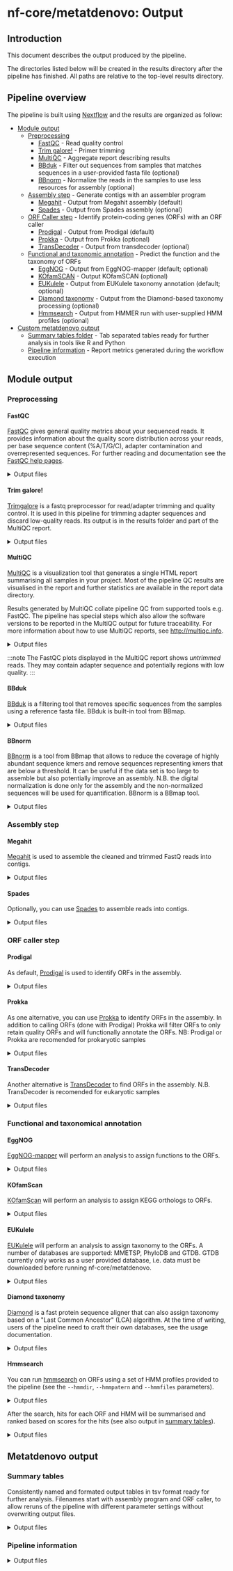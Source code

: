 # nf-core/metatdenovo: Output

## Introduction

This document describes the output produced by the pipeline.

The directories listed below will be created in the results directory after the pipeline has finished.
All paths are relative to the top-level results directory.

## Pipeline overview

The pipeline is built using [Nextflow](https://www.nextflow.io/) and the results are organized as follow:

- [Module output](#module-output)
  - [Preprocessing](#preprocessing)
    - [FastQC](#fastqc) - Read quality control
    - [Trim galore!](#trim-galore) - Primer trimming
    - [MultiQC](#multiqc) - Aggregate report describing results
    - [BBduk](#bbduk) - Filter out sequences from samples that matches sequences in a user-provided fasta file (optional)
    - [BBnorm](#bbnorm) - Normalize the reads in the samples to use less resources for assembly (optional)
  - [Assembly step](#assembly-step) - Generate contigs with an assembler program
    - [Megahit](#megahit) - Output from Megahit assembly (default)
    - [Spades](#spades) - Output from Spades assembly (optional)
  - [ORF Caller step](#orf-caller-step) - Identify protein-coding genes (ORFs) with an ORF caller
    - [Prodigal](#prodigal) - Output from Prodigal (default)
    - [Prokka](#prokka) - Output from Prokka (optional)
    - [TransDecoder](#transdecoder) - Output from transdecoder (optional)
  - [Functional and taxonomic annotation](#functional-and-taxonomic-annotation) - Predict the function and the taxonomy of ORFs
    - [EggNOG](#eggnog) - Output from EggNOG-mapper (default; optional)
    - [KOfamSCAN](#kofamscan) - Output KOfamSCAN (optional)
    - [EUKulele](#eukulele) - Output from EUKulele taxonomy annotation (default; optional)
    - [Diamond taxonomy](#diamond-taxonomy) - Output from the Diamond-based taxonomy processing (optional)
    - [Hmmsearch](#hmmsearch) - Output from HMMER run with user-supplied HMM profiles (optional)
- [Custom metatdenovo output](#metatdenovo-output)
  - [Summary tables folder](#summary-tables) - Tab separated tables ready for further analysis in tools like R and Python
  - [Pipeline information](#pipeline-information) - Report metrics generated during the workflow execution

## Module output

### Preprocessing

#### FastQC

[FastQC](http://www.bioinformatics.babraham.ac.uk/projects/fastqc/) gives general quality metrics about your sequenced reads. It provides information about the quality score distribution across your reads, per base sequence content (%A/T/G/C), adapter contamination and overrepresented sequences. For further reading and documentation see the [FastQC help pages](http://www.bioinformatics.babraham.ac.uk/projects/fastqc/Help/).

<details markdown="1">
<summary>Output files</summary>

- `trimgalore/fastqc/`
  - `*_fastqc.html`: FastQC report containing quality metrics for your untrimmed raw fastq files.

</details>

#### Trim galore!

[Trimgalore](https://github.com/FelixKrueger/TrimGalore) is a fastq preprocessor for read/adapter trimming and quality control. It is used in this pipeline for trimming adapter sequences and discard low-quality reads. Its output is in the results folder and part of the MultiQC report.

<details markdown="1">
<summary>Output files</summary>

- `trimgalore/`: directory containing log files with retained reads, trimming percentage, etc. for each sample.
  - `*trimming_report.txt`: report of read numbers that pass trimgalore.

</details>

#### MultiQC

[MultiQC](http://multiqc.info) is a visualization tool that generates a single HTML report summarising all samples in your project. Most of the pipeline QC results are visualised in the report and further statistics are available in the report data directory.

Results generated by MultiQC collate pipeline QC from supported tools e.g. FastQC. The pipeline has special steps which also allow the software versions to be reported in the MultiQC output for future traceability. For more information about how to use MultiQC reports, see <http://multiqc.info>.

<details markdown="1">
<summary>Output files</summary>

- `multiqc/`
  - `multiqc_report.html`: a standalone HTML file that can be viewed in your web browser.
  - `multiqc_data/`: directory containing parsed statistics from the different tools used in the pipeline.
  - `multiqc_plots/`: directory containing static images from the report in various formats.

</details>

:::note
The FastQC plots displayed in the MultiQC report shows _untrimmed_ reads. They may contain adapter sequence and potentially regions with low quality.
:::

#### BBduk

[BBduk](https://jgi.doe.gov/data-and-tools/software-tools/bbtools/bb-tools-user-guide/bbnorm-guide/) is a filtering tool that removes specific sequences from the samples using a reference fasta file.
BBduk is built-in tool from BBmap.

<details markdown="1">
<summary>Output files</summary>

- `bbmap/`
  - `*.bbduk.log`: a text file with the results from BBduk analysis. Number of filtered reads can be seen in this log.

</details>

#### BBnorm

[BBnorm](https://jgi.doe.gov/data-and-tools/software-tools/bbtools/bb-tools-user-guide/bbduk-guide/) is a tool from BBmap that allows to reduce the coverage of highly abundant sequence kmers and remove sequences representing kmers that are below a threshold.
It can be useful if the data set is too large to assemble but also potentially improve an assembly.
N.B. the digital normalization is done only for the assembly and the non-normalized sequences will be used for quantification.
BBnorm is a BBmap tool.

<details markdown="1">
<summary>Output files</summary>

- `bbmap/bbnorm/logs/`
  - `*.logs`: it is a log file of the bbnorm run.

</details>

### Assembly step

#### Megahit

[Megahit](https://github.com/voutcn/megahit) is used to assemble the cleaned and trimmed FastQ reads into contigs.

<details markdown="1">
<summary>Output files</summary>

- `megahit/megahit_out/`
  - `*.log`: log file of Megahit run.
  - `megahit_assembly.contigs.fa.gz`: reference genome created by Megahit.
  - `intermediate_contigs`: folder that contains the intermediate steps of Megahit run.

</details>

#### Spades

Optionally, you can use [Spades](https://github.com/ablab/spades) to assemble reads into contigs.

<details markdown="1">
<summary>Output files</summary>

- `spades/`
  - `spades.assembly.gfa.gz`: gfa file output from Spades
  - `spades.spades.log`: log file output from Spades
  - `spades.transcripts.fa.gz`: reference genome created by Spades

</details>

### ORF caller step

#### Prodigal

As default, [Prodigal](https://github.com/hyattpd/Prodigal) is used to identify ORFs in the assembly.

<details markdown="1">
<summary>Output files</summary>

- `prodigal/`
  - `*.fna.gz`: nucleotides fasta file output
  - `*.faa.gz`: amino acids fasta file output
  - `*.gff.gz`: genome feature file output

</details>

#### Prokka

As one alternative, you can use [Prokka](https://github.com/tseemann/prokka) to identify ORFs in the assembly.
In addition to calling ORFs (done with Prodigal) Prokka will filter ORFs to only retain quality ORFs and will functionally annotate the ORFs.
NB: Prodigal or Prokka are recomended for prokaryotic samples

<details markdown="1">
<summary>Output files</summary>

- `prokka/`
  - `*.ffn.gz`: nucleotides fasta file output
  - `*.faa.gz`: amino acids fasta file output
  - `*.gff.gz`: genome feature file output

</details>

#### TransDecoder

Another alternative is [TransDecoder](https://github.com/sghignone/TransDecoder) to find ORFs in the assembly.
N.B. TransDecoder is recomended for eukaryotic samples

<details markdown="1">
<summary>Output files</summary>

- `transdecoder/`
  - `*.cds`: nucleotides fasta file output
  - `*.pep`: amino acids fasta file output
  - `*.gff3`: genome feature file output

</details>

### Functional and taxonomical annotation

#### EggNOG

[EggNOG-mapper](https://github.com/eggnogdb/eggnog-mapper) will perform an analysis to assign functions to the ORFs.

<details markdown="1">
<summary>Output files</summary>

- `eggnog/`
  - `*.emapper.annotations.gz`: a file with the results from the annotation phase, see the [EggNOG-mapper documentation](https://github.com/eggnogdb/eggnog-mapper/wiki/).
  - `*.emapper.hits.gz`: a file with the results from the search phase, from HMMER, Diamond or MMseqs2.
  - `*.emapper.seed_orthologs.gz`: a file with the results from parsing the hits. Each row links a query with a seed ortholog. This file has the same format independently of which searcher was used, except that it can be in short format (4 fields), or full.

</details>

#### KOfamScan

[KOfamScan](https://github.com/takaram/kofam_scan) will perform an analysis to assign KEGG orthologs to ORFs.

<details markdown="1">
<summary>Output files</summary>

- `kofamscan/`
  - `*.kofamscan_output.tsv.gz`: kofamscan output.

</details>

#### EUKulele

[EUKulele](https://github.com/AlexanderLabWHOI/EUKulele) will perform an analysis to assign taxonomy to the ORFs.
A number of databases are supported: MMETSP, PhyloDB and GTDB.
GTDB currently only works as a user provided database, i.e. data must be downloaded before running nf-core/metatdenovo.

<details markdown="1">
<summary>Output files</summary>

- `eukulele/assembler.orfcaller/mets_full/diamond/`
  - `*.diamond.out.gz`: Diamond output
- `eukulele/assembler.orfcaller/taxonomy_estimation/`
  - `*-estimated-taxonomy.out.gz`: EUKulele output

</details>

#### Diamond taxonomy

[Diamond](https://github.com/bbuchfink/diamond) is a fast protein sequence aligner that can also assign taxonomy based on a "Last Common Ancestor" (LCA)
algorithm.
At the time of writing, users of the pipeline need to craft their own databases, see the usage documentation.

<details markdown="1">
<summary>Output files</summary>

- `diamond_taxonomy/`
  - `*.tsv.gz`: Output directly from the Diamond aligner
  - `*.lineage.tsv.gz`: Output after `taxonkit lineage` added the full taxonomic lineage to the above
- `summary_tables/`
  - `*.taxonomy.tsv.gz`: Cleaned up output, including addition of a header row and, if a list of ranks was given, the taxonomy parsed into individual taxa
  - `*.taxonomy-taxdump.tsv.gz`: Only if `parse_with_taxdump` was set in the input file; like the above, but with the taxonomy parsed using the taxonomy dump files

</details>

#### Hmmsearch

You can run [hmmsearch](https://www.ebi.ac.uk/Tools/hmmer/search/hmmsearch) on ORFs using a set of HMM profiles provided to the pipeline (see the `--hmmdir`, `--hmmpatern` and `--hmmfiles` parameters).

<details markdown="1">
<summary>Output files</summary>

- `hmmer/`
  - `*.tbl.gz`: Table output gzipped as result of Hmmsearch run.
  - `hits/*.faa.gz`: Sequences of the best ranked hits to the different HMMER profiles.

</details>

After the search, hits for each ORF and HMM will be summarised and ranked based on scores for the hits (see also output in [summary tables](#summary-tables)).

<details markdown="1">
<summary>Output files</summary>

- `hmmrank/`
  - `*.tsv.gz`: tab separeted file with the ranked ORFs for each HMM profile.

</details>

## Metatdenovo output

### Summary tables

Consistently named and formated output tables in tsv format ready for further analysis.
Filenames start with assembly program and ORF caller, to allow reruns of the pipeline with different parameter settings without overwriting output files.

<details markdown="1">
<summary>Output files</summary>

- `summary_tables/`
  - `{assembler}.{orf_caller}.overall_stats.tsv.gz`: overall statistics from the pipeline, e.g. number of reads, number of called ORFs, number of reads mapping back to contigs/ORFs etc.
  - `{assembler}.{orf_caller}.counts.tsv.gz`: read counts per ORF and sample.
  - `{assembler}.{orf_caller}.emapper.tsv.gz`: reformatted output from EggNOG-mapper.
  - `{assembler}.{orf_caller}.{db}_eukulele.tsv.gz`: taxonomic annotation per ORF for specific database.
  - `{assembler}.{orf_caller}.prokka-annotations.tsv.gz`: reformatted annotation output from Prokka.
  - `{assembler}.{orf_caller}.hmmrank.tsv.gz`: ranked summary table from HMMER results.

</details>

### Pipeline information

<details markdown="1">
<summary>Output files</summary>

- `pipeline_info/`
  - Reports generated by Nextflow: `execution_report.html`, `execution_timeline.html`, `execution_trace.txt` and `pipeline_dag.dot`/`pipeline_dag.svg`.
  - Reports generated by the pipeline: `pipeline_report.html`, `pipeline_report.txt` and `software_versions.yml`. The `pipeline_report*` files will only be present if the `--email` / `--email_on_fail` parameter's are used when running the pipeline.
  - Reformatted samplesheet files used as input to the pipeline: `samplesheet.valid.csv`.
  - Parameters used by the pipeline run: `params.json`.

</details>
